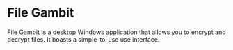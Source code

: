 # File Gambit

File Gambit is a desktop Windows application that allows you to encrypt and decrypt files. It boasts a simple-to-use use interface.
